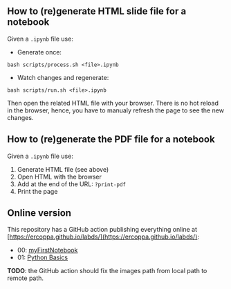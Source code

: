 ## How to (re)generate HTML slide file for a notebook

Given a `.ipynb` file use:
- Generate once:
```
bash scripts/process.sh <file>.ipynb
```
- Watch changes and regenerate:
```
bash scripts/run.sh <file>.ipynb
```

Then open the related HTML file with your browser. There is no hot reload in the browser, hence, you have to manualy refresh the page to see the new changes.

## How to (re)generate the PDF file for a notebook

Given a `.ipynb` file use:
1. Generate HTML file (see above)
2. Open HTML with the browser
3. Add at the end of the URL: `?print-pdf`
4. Print the page

## Online version

This repository has a GitHub action publishing everything online at [https://ercoppa.github.io/labds/](https://ercoppa.github.io/labds/):
- 00: [myFirstNotebook](https://ercoppa.github.io/labds/00/00-myFirstNotebook.slides.html)
- 01: [Python Basics](https://ercoppa.github.io/labds/01/01-Python-basics.slides.html)

**TODO**: the GitHub action should fix the images path from local path to remote path.